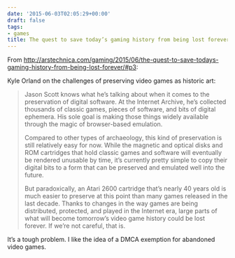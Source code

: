 ```yaml
---
date: '2015-06-03T02:05:29+00:00'
draft: false
tags:
- games
title: The quest to save today’s gaming history from being lost forever
---
```


From http://arstechnica.com/gaming/2015/06/the-quest-to-save-todays-gaming-history-from-being-lost-forever/#p3:

Kyle Orland on the challenges of preserving video games as historic art:

>Jason Scott knows what he’s talking about when it comes to the preservation of digital software. At the Internet Archive, he’s collected thousands of classic games, pieces of software, and bits of digital ephemera. His sole goal is making those things widely available through the magic of browser-based emulation.
>
>Compared to other types of archaeology, this kind of preservation is still relatively easy for now. While the magnetic and optical disks and ROM cartridges that hold classic games and software will eventually be rendered unusable by time, it’s currently pretty simple to copy their digital bits to a form that can be preserved and emulated well into the future.
>
>But paradoxically, an Atari 2600 cartridge that’s nearly 40 years old is much easier to preserve at this point than many games released in the last decade. Thanks to changes in the way games are being distributed, protected, and played in the Internet era, large parts of what will become tomorrow’s video game history could be lost forever. If we’re not careful, that is.

It’s a tough problem. I like the idea of a DMCA exemption for abandoned video games.
